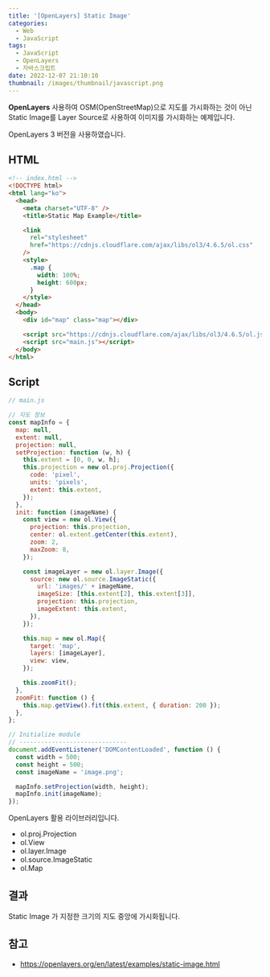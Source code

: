 ```yaml
---
title: '[OpenLayers] Static Image'
categories:
  - Web
  - JavaScript
tags:
  - JavaScript
  - OpenLayers
  - 자바스크립트
date: 2022-12-07 21:10:10
thumbnail: /images/thumbnail/javascript.png
---
```


**OpenLayers** 사용하여 OSM(OpenStreetMap)으로 지도를 가시화하는 것이 아닌 Static Image를 Layer Source로 사용하여 이미지를 가시화하는 예제입니다.

OpenLayers 3 버전을 사용하였습니다.

## HTML

```html
<!-- index.html -->
<!DOCTYPE html>
<html lang="ko">
  <head>
    <meta charset="UTF-8" />
    <title>Static Map Example</title>

    <link
      rel="stylesheet"
      href="https://cdnjs.cloudflare.com/ajax/libs/ol3/4.6.5/ol.css"
    />
    <style>
      .map {
        width: 100%;
        height: 600px;
      }
    </style>
  </head>
  <body>
    <div id="map" class="map"></div>

    <script src="https://cdnjs.cloudflare.com/ajax/libs/ol3/4.6.5/ol.js"></script>
    <script src="main.js"></script>
  </body>
</html>
```

## Script

```js
// main.js

// 지도 정보
const mapInfo = {
  map: null,
  extent: null,
  projection: null,
  setProjection: function (w, h) {
    this.extent = [0, 0, w, h];
    this.projection = new ol.proj.Projection({
      code: 'pixel',
      units: 'pixels',
      extent: this.extent,
    });
  },
  init: function (imageName) {
    const view = new ol.View({
      projection: this.projection,
      center: ol.extent.getCenter(this.extent),
      zoom: 2,
      maxZoom: 8,
    });

    const imageLayer = new ol.layer.Image({
      source: new ol.source.ImageStatic({
        url: 'images/' + imageName,
        imageSize: [this.extent[2], this.extent[3]],
        projection: this.projection,
        imageExtent: this.extent,
      }),
    });

    this.map = new ol.Map({
      target: 'map',
      layers: [imageLayer],
      view: view,
    });

    this.zoomFit();
  },
  zoomFit: function () {
    this.map.getView().fit(this.extent, { duration: 200 });
  },
};

// Initialize module
// ------------------------------
document.addEventListener('DOMContentLoaded', function () {
  const width = 500;
  const height = 500;
  const imageName = 'image.png';

  mapInfo.setProjection(width, height);
  mapInfo.init(imageName);
});
```

OpenLayers 활용 라이브러리입니다.

- ol.proj.Projection
- ol.View
- ol.layer.Image
- ol.source.ImageStatic
- ol.Map

## 결과

Static Image 가 지정한 크기의 지도 중앙에 가시화됩니다.

## 참고

- https://openlayers.org/en/latest/examples/static-image.html
